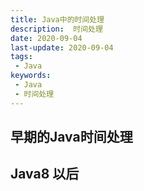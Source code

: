 ```yaml
---
title: Java中的时间处理
description:  时间处理
date: 2020-09-04
last-update: 2020-09-04
tags:
 - Java
keywords:
 - Java
 - 时间处理
---
```


## 早期的Java时间处理

## Java8 以后
